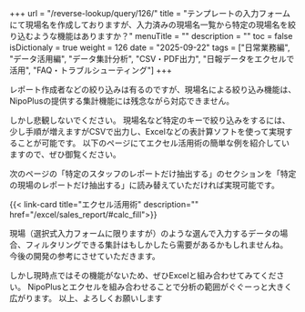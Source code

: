 +++
url = "/reverse-lookup/query/126/"
title = "テンプレートの入力フォームにて現場名を作成しておりますが、入力済みの現場名一覧から特定の現場名を絞り込むような機能はありますか？"
menuTitle = ""
description = ""
toc = false
isDictionaly = true
weight = 126
date = "2025-09-22"
tags = ["日常業務編", "データ活用編", "データ集計分析", "CSV・PDF出力", "日報データをエクセルで活用", "FAQ・トラブルシューティング"]
+++

レポート作成者などの絞り込みは有るのですが、現場名による絞り込み機能は、NipoPlusの提供する集計機能には残念ながら対応できません。

しかし悲観しないでください。
現場名など特定のキーで絞り込みをするには、少し手順が増えますがCSVで出力し、Excelなどの表計算ソフトを使って実現することが可能です。
以下のページにてエクセル活用術の簡単な例を紹介していますので、ぜひ御覧ください。

次のページの「特定のスタッフのレポートだけ抽出する」のセクションを「特定の現場のレポートだけ抽出する」に読み替えていただければ実現可能です。

{{< link-card title="エクセル活用術" description=""  href="/excel/sales_report/#calc_fill">}}

現場（選択式入力フォームに限りますが）のような選んで入力するデータの場合、フィルタリングできる集計はもしかしたら需要があるかもしれませんね。
今後の開発の参考にさせていただきます。

しかし現時点ではその機能がないため、ぜひExcelと組み合わせてみてください。
NipoPlusとエクセルを組み合わせることで分析の範囲がぐぐーっと大きく広がります。
以上、よろしくお願いします
